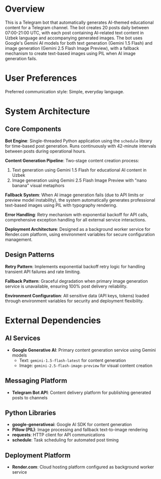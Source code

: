 # Overview

This is a Telegram bot that automatically generates AI-themed educational content for a Telegram channel. The bot creates 20 posts daily between 07:00-21:00 UTC, with each post containing AI-related text content in Uzbek language and accompanying generated images. The bot uses Google's Gemini AI models for both text generation (Gemini 1.5 Flash) and image generation (Gemini 2.5 Flash Image Preview), with a fallback mechanism to create text-based images using PIL when AI image generation fails.

# User Preferences

Preferred communication style: Simple, everyday language.

# System Architecture

## Core Components

**Bot Engine**: Single-threaded Python application using the `schedule` library for time-based post generation. Runs continuously with 42-minute intervals between posts during operational hours.

**Content Generation Pipeline**: Two-stage content creation process:
1. Text generation using Gemini 1.5 Flash for educational AI content in Uzbek
2. Image generation using Gemini 2.5 Flash Image Preview with "nano banana" visual metaphors

**Fallback System**: When AI image generation fails (due to API limits or preview model instability), the system automatically generates professional text-based images using PIL with typography rendering.

**Error Handling**: Retry mechanism with exponential backoff for API calls, comprehensive exception handling for all external service interactions.

**Deployment Architecture**: Designed as a background worker service for Render.com platform, using environment variables for secure configuration management.

## Design Patterns

**Retry Pattern**: Implements exponential backoff retry logic for handling transient API failures and rate limiting.

**Fallback Pattern**: Graceful degradation when primary image generation service is unavailable, ensuring 100% post delivery reliability.

**Environment Configuration**: All sensitive data (API keys, tokens) loaded through environment variables for security and deployment flexibility.

# External Dependencies

## AI Services
- **Google Generative AI**: Primary content generation service using Gemini models
  - Text: `gemini-1.5-flash-latest` for content generation
  - Image: `gemini-2.5-flash-image-preview` for visual content creation

## Messaging Platform
- **Telegram Bot API**: Content delivery platform for publishing generated posts to channels

## Python Libraries
- **google-generativeai**: Google AI SDK for content generation
- **Pillow (PIL)**: Image processing and fallback text-to-image rendering
- **requests**: HTTP client for API communications  
- **schedule**: Task scheduling for automated post timing

## Deployment Platform
- **Render.com**: Cloud hosting platform configured as background worker service